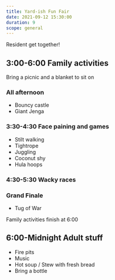 ```yaml
---
title: Yard-ish Fun Fair
date: 2021-09-12 15:30:00
duration: 9
scope: general
---
```


Resident get together!

<!--more-->
## 3:00-6:00 Family activities

Bring a picnic and a blanket to sit on

### All afternoon

- Bouncy castle
- Giant Jenga

### 3:30-4:30 Face paining and games

- Stilt walking
- Tightrope
- Juggling
- Coconut shy
- Hula hoops

### 4:30-5:30 Wacky races

### Grand Finale

- Tug of War

Family activities finish at 6:00

## 6:00-Midnight Adult stuff

- Fire pits
- Music
- Hot soup / Stew with fresh bread
- Bring a bottle